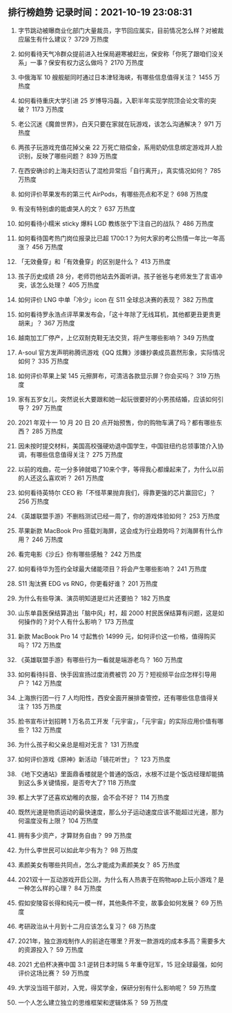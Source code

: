
## 排行榜趋势 记录时间：2021-10-19 23:08:31
  
  1. 字节跳动被曝商业化部门大量裁员，字节回应属实，目前情况怎么样？对被裁应届生有什么建议？ 3729 万热度
    
  2. 如何看待天气冷群众提前进入社保局避寒被赶出，保安称「你死了跟咱们没关系」一事？保安有权力这么做吗？ 2170 万热度
    
  3. 中俄海军 10 艘舰艇同时通过日本津轻海峡，有哪些信息值得关注？ 1455 万热度
    
  4. 如何看待重庆大学引进 25 岁博导冯磊，入职半年实现学院顶会论文零的突破？ 1173 万热度
    
  5. 老公沉迷《魔兽世界》，白天只要在家就在玩游戏，该怎么沟通解决？ 971 万热度
    
  6. 两孩子玩游戏充值花掉父亲 22 万死亡赔偿金，系用奶奶信息绑定游戏并人脸识别，反映了哪些问题？ 839 万热度
    
  7. 在西安确诊的上海夫妇否认了混检异常后「自行离开」，真实情况如何？ 785 万热度
    
  8. 如何评价苹果发布的第三代 AirPods，有哪些亮点和不足？ 698 万热度
    
  9. 有没有特别虐的能虐哭人的文？ 637 万热度
    
  10. 如何看待小糯米 sticky 爆料 LGD 教练张宁下注自己的战队？ 486 万热度
    
  11. 如何看待国考热门岗位报录比已超 1700:1？为何大家的考公热情一年比一年高涨？ 456 万热度
    
  12. 「无效叠穿」和「有效叠穿」的区别是什么？ 413 万热度
    
  13. 孩子历史成绩 28 分，老师罚他站去外面听讲。孩子爸爸与老师发生了言语冲突，该怎么处理？ 405 万热度
    
  14. 如何评价 LNG 中单「冷少」icon 在 S11 全球总决赛的表现？ 382 万热度
    
  15. 如何看待罗永浩点评苹果发布会，「这十年除了无线耳机，其他都更丑更贵更胡来」？ 367 万热度
    
  16. 越南加工厂停产，上亿双耐克鞋无法交货，将产生哪些影响？ 349 万热度
    
  17. A-soul 官方发声明称腾讯游戏《QQ 炫舞》涉嫌抄袭成员嘉然形象，实际情况如何？ 335 万热度
    
  18. 如何评价苹果上架 145 元擦屏布，可清洁各款显示屏？你会买吗？ 319 万热度
    
  19. 家有五岁女儿，突然说长大要跟和她一起玩很要好的小男孩结婚，应该如何引导？ 297 万热度
    
  20. 2021 年双十一 10 月 20 日 20 点开始预售，你的购物车满了吗？都有哪些东西？ 285 万热度
    
  21. 因未按时提交材料，美国高校强硬劝退中国学生，中国驻纽约总领事馆介入协调，有哪些信息值得关注？ 275 万热度
    
  22. 以前的戏曲，花一分多钟就唱了10来个字，等得我心都燥起来了，为什么以前的人还这么喜欢听？ 261 万热度
    
  23. 如何看待英特尔 CEO 称「不怪苹果抛弃我们，得靠更强的芯片赢回它」？ 256 万热度
    
  24. 《英雄联盟手游》不删档测试已经一周了，你的游戏体验如何？ 253 万热度
    
  25. 苹果新款 MacBook Pro 搭载刘海屏，这会成为行业趋势吗？刘海屏有什么作用？ 246 万热度
    
  26. 看完电影《沙丘》你有哪些感触？ 242 万热度
    
  27. 如何看待华为签约全球最大储能项目？将会产生哪些影响？ 241 万热度
    
  28. S11 淘汰赛 EDG vs RNG，你更看好谁？ 201 万热度
    
  29. 为什么有些导演、演员明知道是烂片还要拍？ 182 万热度
    
  30. 山东单县医保结算造出「脑中风」村，超 2000 村民医保结算有问题，这是如何操作的？对个人有什么影响？ 173 万热度
    
  31. 新款 MacBook Pro 14 寸起售价 14999 元，如何评价这一价格，值得购买吗？ 172 万热度
    
  32. 《英雄联盟手游》有哪些行为一看就是端游老鸟？ 160 万热度
    
  33. 如何看待抖音、快手因宣扬过度消费被罚 20 万？短视频平台应怎样引导用户？ 142 万热度
    
  34. 上海旅行团一行 7 人均阳性，西安全面开展排查管控，还有哪些信息值得关注？ 135 万热度
    
  35. 脸书宣布计划招聘 1 万名员工开发「元宇宙」，「元宇宙」的实际应用价值有哪些？ 132 万热度
    
  36. 为什么孩子和父亲总是相对无言？ 131 万热度
    
  37. 如何评价游戏《原神》新活动「镜花听世」？ 123 万热度
    
  38. 《地下交通站》里面鼎香楼就是个普通的饭店，水根不过是个饭店经理却能搞到这么多关键情报，是否夸大了? 118 万热度
    
  39. 都上大学了还喜欢幼稚的衣服，会不会不好？ 114 万热度
    
  40. 既然光速是物质运动的最快速度，那么分子运动速度应该不能超过光速，那为何温度没有上限？ 104 万热度
    
  41. 拥有多少资产，才算财务自由？ 99 万热度
    
  42. 为什么李世民可以如此年少有为？ 98 万热度
    
  43. 素颜美女有哪些共同点，怎么才能成为素颜美女？ 85 万热度
    
  44. 2021双十一互动游戏开启公测，为什么有人热衷于在购物app上玩小游戏？是一种怎么样的心理？ 84 万热度
    
  45. 假如安陵容长得和纯元一模一样，其他条件不变，故事会如何发展？ 69 万热度
    
  46. 考研政治从十月到十二月应该怎么复习？ 68 万热度
    
  47. 2021年，独立游戏制作人的前途在哪里？开发一款游戏的成本多高？需要多大的资源投入？ 59 万热度
    
  48. 2021 尤伯杯决赛中国 3:1 逆转日本时隔 5 年重夺冠军，15 冠全球最强，如何评价这场比赛？ 59 万热度
    
  49. 大学没当班干部对，入党，得奖学金，保研分别有什么影响呢？ 59 万热度
    
  50. 一个人怎么建立独立的思维框架和逻辑体系？ 59 万热度
    
